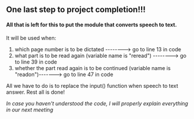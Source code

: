 ## One last step to project completion!!!


#### All that is left for this to put the module that converts speech to text.
It will be used when:
  1. which page number is to be dictated                                      --------> go to line 13 in code
  2. what part is to be read again (variable name is "reread")                --------> go to line 39 in code
  3. whether the part read again is to be continued (variable name is "readon")-------> go to line 47 in code

All we have to do is to replace the input() function when speech to text answer.
Rest all is done!

*In case you haven't understood the code, I will properly explain everything in our next meeting*
